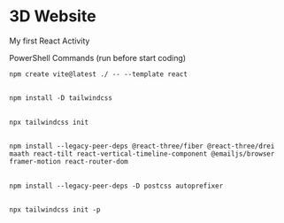 # 3D Website

My first React Activity

PowerShell Commands (run before start coding)

``` shell
npm create vite@latest ./ -- --template react
```
##

``` shell
npm install -D tailwindcss
```
## 

``` shell
npx tailwindcss init
```
##

``` shell
npm install --legacy-peer-deps @react-three/fiber @react-three/drei maath react-tilt react-vertical-timeline-component @emailjs/browser framer-motion react-router-dom
```
##

``` shell
npm install --legacy-peer-deps -D postcss autoprefixer
```
##

``` shell
npx tailwindcss init -p
```
